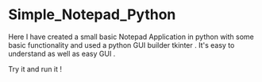 # Simple_Notepad_Python

Here I have created a small basic Notepad Application in python with some 
basic functionality and used a python GUI builder tkinter .
It's easy to understand as well as easy GUI .

Try it and run it !
